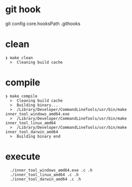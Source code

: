 # git hook
git config core.hooksPath .githooks

# clean
```
❯ make clean
  >  Cleaning build cache
```

# compile
```
❯ make compile
  >  Cleaning build cache
  >  Building binary...
  >  /Library/Developer/CommandLineTools/usr/bin/make inner_tool_windows_amd64.exe
  >  /Library/Developer/CommandLineTools/usr/bin/make inner_tool_linux_amd64
  >  /Library/Developer/CommandLineTools/usr/bin/make inner_tool_darwin_amd64
  >  Building binary end
```

# execute
```
  ./inner_tool_windows_amd64.exe .c .h
  ./inner_tool_linux_amd64 .c .h
  ./inner_tool_darwin_amd64 .c .h
```
